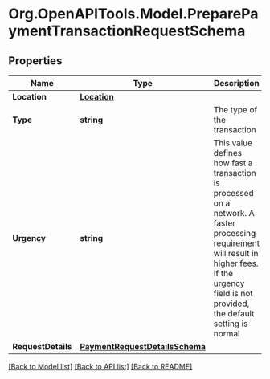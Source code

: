 
# Org.OpenAPITools.Model.PreparePaymentTransactionRequestSchema

## Properties

Name | Type | Description | Notes
------------ | ------------- | ------------- | -------------
**Location** | [**Location**](Location.md) |  | 
**Type** | **string** | The type of the transaction | 
**Urgency** | **string** | This value defines how fast a transaction is processed on a network. A faster processing requirement will result in higher fees. If the urgency field is not provided, the default setting is normal | 
**RequestDetails** | [**PaymentRequestDetailsSchema**](PaymentRequestDetailsSchema.md) |  | 

[[Back to Model list]](../README.md#documentation-for-models)
[[Back to API list]](../README.md#documentation-for-api-endpoints)
[[Back to README]](../README.md)

